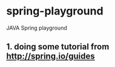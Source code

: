 spring-playground
=================

JAVA Spring playground


## 1. doing some tutorial from http://spring.io/guides
